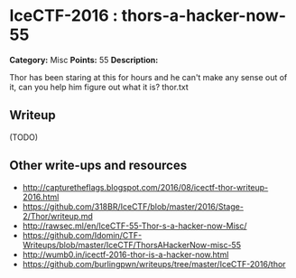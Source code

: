 # IceCTF-2016 : thors-a-hacker-now-55

**Category:** Misc
**Points:** 55
**Description:**

Thor has been staring at this for hours and he can't make any sense out of it, can you help him figure out what it is? thor.txt

## Writeup

(TODO)

## Other write-ups and resources

* http://capturetheflags.blogspot.com/2016/08/icectf-thor-writeup-2016.html
* https://github.com/318BR/IceCTF/blob/master/2016/Stage-2/Thor/writeup.md
* http://rawsec.ml/en/IceCTF-55-Thor-s-a-hacker-now-Misc/
* https://github.com/Idomin/CTF-Writeups/blob/master/IceCTF/ThorsAHackerNow-misc-55
* http://wumb0.in/icectf-2016-thor-is-a-hacker-now.html
* https://github.com/burlingpwn/writeups/tree/master/IceCTF-2016/thor
